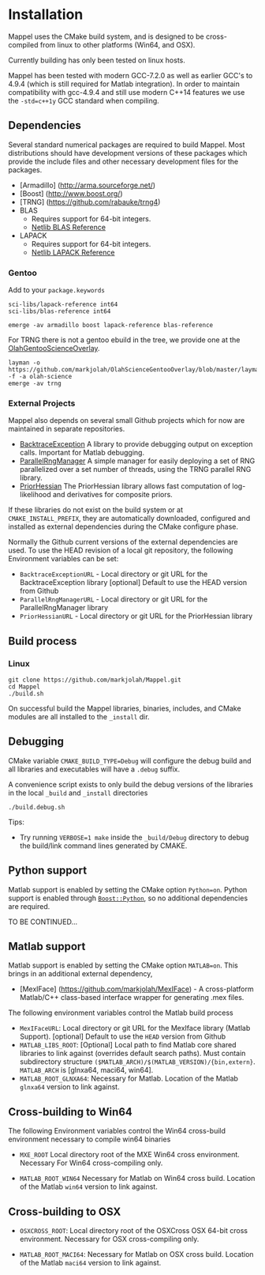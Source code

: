 # Installation

Mappel uses the CMake build system, and is designed to be cross-compiled from linux to other platforms (Win64, and OSX).

Currently building has only been tested on linux hosts.

Mappel has been tested with modern GCC-7.2.0 as well as earlier GCC's to 4.9.4 (which is still required for Matlab integration).  In order
to maintain compatibility with gcc-4.9.4 and still use modern C++14 features we use the `-std=c++1y` GCC standard when compiling. 

## Dependencies

Several standard numerical packages are required to build Mappel.  Most distributions should have development versions of these packages which provide the include files and
other necessary development files for the packages.

* [Armadillo] (http://arma.sourceforge.net/)
* [Boost] (http://www.boost.org/)
* [TRNG] (https://github.com/rabauke/trng4)
* BLAS
    * Requires support for 64-bit integers.
    * [Netlib BLAS Reference](http://www.netlib.org/blas/)
* LAPACK
    * Requires support for 64-bit integers.
    * [Netlib LAPACK Reference](http://www.netlib.org/lapack/)

### Gentoo


Add to your `package.keywords`

```
sci-libs/lapack-reference int64
sci-libs/blas-reference int64
```

```
emerge -av armadillo boost lapack-reference blas-reference
```

For TRNG there is not a gentoo ebuild in the tree, we provide one at the [OlahGentooScienceOverlay](https://github.com/markjolah/OlahScienceGentooOverlay).


```
layman -o  https://github.com/markjolah/OlahScienceGentooOverlay/blob/master/layman.xml -f -a olah-science
emerge -av trng
```


### External Projects

Mappel also depends on several small Github projects which for now are maintained in separate repositories.

- [BacktraceException](https://github.com/markjolah/BacktraceException) A library to provide debugging output 
    on exception calls.  Important for Matlab debugging.
- [ParallelRngManager](https://github.com/markjolah/ParallelRngManager)  A simple manager for easily deploying a set of RNG 
   parallelized over a set number of threads, using the TRNG parallel RNG library.
- [PriorHessian](https://github.com/markjolah/ParallelRngManager) The PriorHessian library allows fast 
    computation of log-likelihood and derivatives for composite priors.

If these libraries do not exist on the build system or at `CMAKE_INSTALL_PREFIX`, they are 
automatically downloaded, configured and installed as external dependencies during the CMake configure phase.

Normally the Github current versions of the external dependencies are used.  To use the HEAD revision of a local git repository,
the following Environment variables can be set:

- `BacktraceExceptionURL` - Local directory or git URL for the BacktraceException library [optional] Default to use the HEAD version from Github
- `ParallelRngManagerURL` - Local directory or git URL for the ParallelRngManager library 
- `PriorHessianURL` - Local directory or git URL for the PriorHessian library 

## Build process

### Linux

```
git clone https://github.com/markjolah/Mappel.git
cd Mappel
./build.sh
```
On successful build the Mappel libraries, binaries, includes, and CMake modules are all installed to the `_install` dir.

## Debugging

CMake variable `CMAKE_BUILD_TYPE=Debug` will configure the debug build and all libraries and executables will have a `.debug`
suffix.

A convenience script exists to only build the debug versions of the libraries in the local `_build` and `_install` directories

```
./build.debug.sh
```
Tips:
* Try running `VERBOSE=1 make` inside the `_build/Debug` directory to debug the build/link command lines generated by CMAKE.

## Python support
Matlab support is enabled by setting the CMake option `Python=on`.  Python support is enabled through [`Boost::Python`](http://www.boost.org/doc/libs/develop/libs/python/doc/html/tutorial/index.html),
so no additional dependencies are required.

TO BE CONTINUED...



## Matlab support


Matlab support is enabled by setting the CMake option `MATLAB=on`.  This brings in an additional external dependency,
* [MexIFace] (https://github.com/markjolah/MexIFace) - A cross-platform Matlab/C++ class-based interface wrapper for generating .mex files.

The following environment variables control the Matlab build process
* `MexIFaceURL`: Local directory or git URL for the MexIface library (Matlab Support). [optional] Default to use the `HEAD` version from Github
* `MATLAB_LIBS_ROOT`: [Optional] Local path to find Matlab core shared libraries to link against (overrides default search paths).
                   Must contain subdirectory structure `($MATLAB_ARCH)/$(MATLAB_VERSION)/{bin,extern}`.  `MATLAB_ARCH` is [glnxa64, maci64, win64].
* `MATLAB_ROOT_GLNXA64`: Necessary for Matlab.  Location of the Matlab `glnxa64` version to link against.

## Cross-building to Win64

The following Environment variables control the Win64 cross-build environment necessary to compile win64 binaries
* `MXE_ROOT` Local directory root of the MXE Win64 cross environment.  Necessary
                         For Win64 cross-compiling only.

* `MATLAB_ROOT_WIN64`  Necessary for Matlab on Win64 cross build.  Location of the Matlab `win64` version to link against.

## Cross-building to OSX

* `OSXCROSS_ROOT`: Local directory root of the OSXCross OSX 64-bit cross environment.
                         Necessary for OSX cross-compiling only.

* `MATLAB_ROOT_MACI64`: Necessary for Matlab on OSX cross build.  Location of the Matlab `maci64` version to link against.
